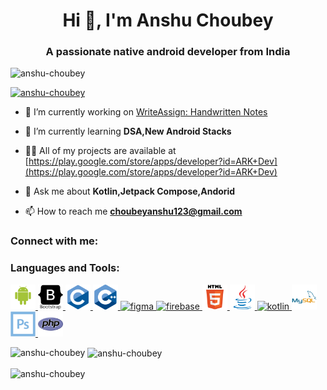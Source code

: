 <h1 align="center">Hi 👋, I'm Anshu Choubey</h1>
<h3 align="center">A passionate native android developer from India</h3>

<p align="left"> <img src="https://komarev.com/ghpvc/?username=anshu-choubey&label=Profile%20views&color=0e75b6&style=flat" alt="anshu-choubey" /> </p>

<p align="left"> <a href="https://github.com/ryo-ma/github-profile-trophy"><img src="https://github-profile-trophy.vercel.app/?username=anshu-choubey" alt="anshu-choubey" /></a> </p>

- 🔭 I’m currently working on [WriteAssign: Handwritten Notes](https://play.google.com/store/apps/details?id=com.arkdev.writeassign)

- 🌱 I’m currently learning **DSA,New Android Stacks**

- 👨‍💻 All of my projects are available at [https://play.google.com/store/apps/developer?id=ARK+Dev](https://play.google.com/store/apps/developer?id=ARK+Dev)

- 💬 Ask me about **Kotlin,Jetpack Compose,Andorid**

- 📫 How to reach me **choubeyanshu123@gmail.com**

<h3 align="left">Connect with me:</h3>
<p align="left">
</p>

<h3 align="left">Languages and Tools:</h3>
<p align="left"> <a href="https://developer.android.com" target="_blank" rel="noreferrer"> <img src="https://raw.githubusercontent.com/devicons/devicon/master/icons/android/android-original-wordmark.svg" alt="android" width="40" height="40"/> </a> <a href="https://getbootstrap.com" target="_blank" rel="noreferrer"> <img src="https://raw.githubusercontent.com/devicons/devicon/master/icons/bootstrap/bootstrap-plain-wordmark.svg" alt="bootstrap" width="40" height="40"/> </a> <a href="https://www.cprogramming.com/" target="_blank" rel="noreferrer"> <img src="https://raw.githubusercontent.com/devicons/devicon/master/icons/c/c-original.svg" alt="c" width="40" height="40"/> </a> <a href="https://www.w3schools.com/cpp/" target="_blank" rel="noreferrer"> <img src="https://raw.githubusercontent.com/devicons/devicon/master/icons/cplusplus/cplusplus-original.svg" alt="cplusplus" width="40" height="40"/> </a> <a href="https://www.figma.com/" target="_blank" rel="noreferrer"> <img src="https://www.vectorlogo.zone/logos/figma/figma-icon.svg" alt="figma" width="40" height="40"/> </a> <a href="https://firebase.google.com/" target="_blank" rel="noreferrer"> <img src="https://www.vectorlogo.zone/logos/firebase/firebase-icon.svg" alt="firebase" width="40" height="40"/> </a> <a href="https://www.w3.org/html/" target="_blank" rel="noreferrer"> <img src="https://raw.githubusercontent.com/devicons/devicon/master/icons/html5/html5-original-wordmark.svg" alt="html5" width="40" height="40"/> </a> <a href="https://www.java.com" target="_blank" rel="noreferrer"> <img src="https://raw.githubusercontent.com/devicons/devicon/master/icons/java/java-original.svg" alt="java" width="40" height="40"/> </a> <a href="https://kotlinlang.org" target="_blank" rel="noreferrer"> <img src="https://www.vectorlogo.zone/logos/kotlinlang/kotlinlang-icon.svg" alt="kotlin" width="40" height="40"/> </a> <a href="https://www.mysql.com/" target="_blank" rel="noreferrer"> <img src="https://raw.githubusercontent.com/devicons/devicon/master/icons/mysql/mysql-original-wordmark.svg" alt="mysql" width="40" height="40"/> </a> <a href="https://www.photoshop.com/en" target="_blank" rel="noreferrer"> <img src="https://raw.githubusercontent.com/devicons/devicon/master/icons/photoshop/photoshop-line.svg" alt="photoshop" width="40" height="40"/> </a> <a href="https://www.php.net" target="_blank" rel="noreferrer"> <img src="https://raw.githubusercontent.com/devicons/devicon/master/icons/php/php-original.svg" alt="php" width="40" height="40"/> </a> </p>

<p><img align="left" src="https://github-readme-stats.vercel.app/api/top-langs?username=anshu-choubey&show_icons=true&locale=en&layout=compact" alt="anshu-choubey" /></p>

<p>&nbsp;<img align="center" src="https://github-readme-stats.vercel.app/api?username=anshu-choubey&show_icons=true&locale=en" alt="anshu-choubey" /></p>

<p><img align="center" src="https://github-readme-streak-stats.herokuapp.com/?user=anshu-choubey&" alt="anshu-choubey" /></p>
